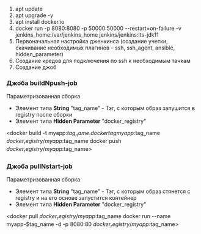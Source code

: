 1. apt update
2. apt upgrade -y
3. apt install docker.io
4. docker run -p 8080:8080 -p 50000:50000 --restart=on-failure -v jenkins_home:/var/jenkins_home jenkins/jenkins:lts-jdk11
5. Первоначальная настройка дженкинса (создание учетки, скачивание необходимых плагинов - ssh, ssh_agent, ansible, hidden_parameter)
6. Создание кредов для подключения по ssh к необходимым тачкам
7. Создание джоб 

### Джоба buildNpush-job

Параметризованная сборка
- Элемент типа **String** "tag_name" - Тэг, с которым образ запушится в registry после сборки
- Элемент типа **Hidden Parameter** "docker_registry"

<docker build -t myapp:$tag_name .
docker tag myapp:$tag_name $docker_registry/myapp:$tag_name
docker push $docker_registry/myapp:$tag_name>

### Джоба pullNstart-job
   
Параметризованная сборка
- Элемент типа **String** "tag_name" - Тэг, с которым образ стянется с registry и на его основе запустится контейнер
- Элемент типа **Hidden Parameter** "docker_registry"

<docker pull $docker_registry/myapp:$tag_name
docker run --name myapp-$tag_name -d -p 8080:80 $docker_registry/myapp:$tag_name>